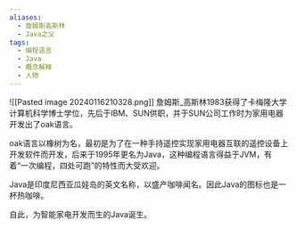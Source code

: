 ```yaml
---
aliases:
  - 詹姆斯高斯林
  - Java之父
tags:
  - 编程语言
  - Java
  - 概念解释
  - 人物
---
```

![[Pasted image 20240116210328.png]]
詹姆斯_高斯林1983获得了卡梅隆大学计算机科学博士学位，先后于IBM、SUN供职，并于SUN公司工作时为家用电器开发出了oak语言。

oak语言以橡树为名，最初是为了在一种手持遥控实现家用电器互联的遥控设备上开发软件而开发，后来于1995年更名为Java，这种编程语言得益于JVM，有着“一次编程，四处可跑”的特性而大受欢迎。

Java是印度尼西亚瓜娃岛的英文名称，以盛产咖啡闻名。因此Java的图标也是一杯热咖啡。

自此，为智能家电开发而生的Java诞生。